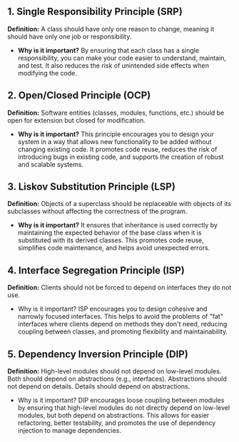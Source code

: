 
## 1. Single Responsibility Principle (SRP)
**Definition:** A class should have only one reason to change, meaning it should have only one job or responsibility.
 - **Why is it important?** By ensuring that each class has a single responsibility, you can make your code easier to understand, maintain, and test. It also reduces the risk of unintended side effects when modifying the code.
  
## 2. Open/Closed Principle (OCP)
**Definition:** Software entities (classes, modules, functions, etc.) should be open for extension but closed for modification.
 - **Why is it important?** This principle encourages you to design your system in a way that allows new functionality to be added without changing existing code. It promotes code reuse, reduces the risk of introducing bugs in existing code, and supports the creation of robust and scalable systems.
  

## 3. Liskov Substitution Principle (LSP)
**Definition:** Objects of a superclass should be replaceable with objects of its subclasses without affecting the correctness of the program.
 - **Why is it important?** It ensures that inheritance is used correctly by maintaining the expected behavior of the base class when it is substituted with its derived classes. This promotes code reuse, simplifies code maintenance, and helps avoid unexpected errors.


## 4. Interface Segregation Principle (ISP)
**Definition:** Clients should not be forced to depend on interfaces they do not use.

   - Why is it important? ISP encourages you to design cohesive and narrowly focused interfaces. This helps to avoid the problems of "fat" interfaces where clients depend on methods they don't need, reducing coupling between classes, and promoting flexibility and maintainability.
  

## 5. Dependency Inversion Principle (DIP)
**Definition:** High-level modules should not depend on low-level modules. Both should depend on abstractions (e.g., interfaces). Abstractions should not depend on details. Details should depend on abstractions.

   - Why is it important? DIP encourages loose coupling between modules by ensuring that high-level modules do not directly depend on low-level modules, but both depend on abstractions. This allows for easier refactoring, better testability, and promotes the use of dependency injection to manage dependencies.
